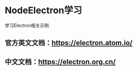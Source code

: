# NodeElectron学习
学习Electron相关示例

## 官方英文文档：https://electron.atom.io/
## 中文文档：https://electron.org.cn/


